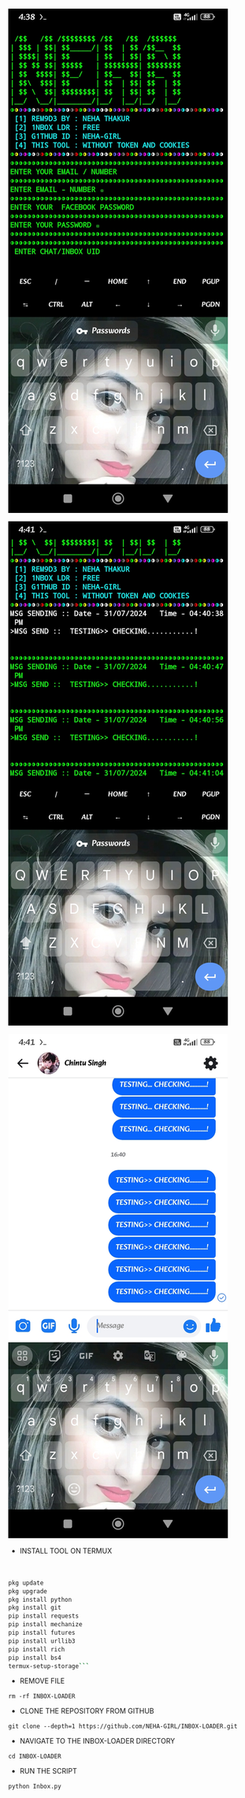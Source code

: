 
![logo](https://github.com/NEHA-GIRL/INBOX-LOADER/blob/main/INB/Screenshot_2024-07-31-16-38-32-991_com.termux.jpg)

![logo](https://github.com/NEHA-GIRL/INBOX-LOADER/blob/main/INB/Screenshot_2024-07-31-16-41-09-698_com.termux.jpg)

![logo](https://github.com/NEHA-GIRL/INBOX-LOADER/blob/main/INB/Screenshot_2024-07-31-16-41-21-787_com.facebook.lite.jpg)




* INSTALL TOOL ON TERMUX 
```bash


pkg update 
pkg upgrade
pkg install python
pkg install git
pip install requests
pip install mechanize
pip install futures
pip install urllib3
pip install rich
pip install bs4
termux-setup-storage```
 ```
* REMOVE FILE
```
rm -rf INBOX-LOADER

```
* CLONE THE REPOSITORY FROM GITHUB
```
git clone --depth=1 https://github.com/NEHA-GIRL/INBOX-LOADER.git
```
* NAVIGATE TO THE INBOX-LOADER DIRECTORY

```
cd INBOX-LOADER 
```
* RUN THE SCRIPT

```
python Inbox.py
```
